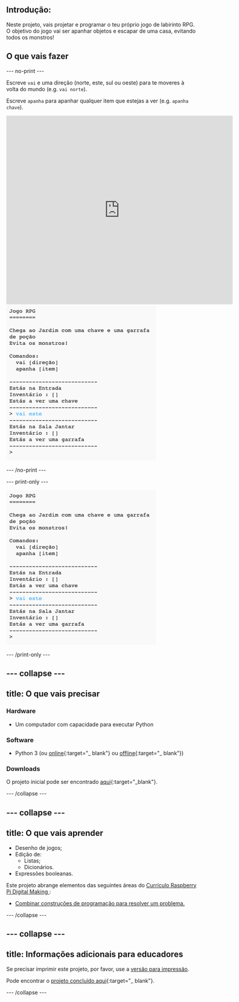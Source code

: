 ## Introdução:

Neste projeto, vais projetar e programar o teu próprio jogo de labirinto RPG. O objetivo do jogo vai ser apanhar objetos e escapar de uma casa, evitando todos os monstros!

## O que vais fazer

\--- no-print \---

Escreve `vai` e uma direção (norte, este, sul ou oeste) para te moveres à volta do mundo (e.g. `vai norte`).

Escreve `apanha` para apanhar qualquer item que estejas a ver (e.g. `apanha chave`).

<div class="trinket">
  <iframe src="https://trinket.io/embed/python/d06adeb527?outputOnly=true&start=result" width="600" height="500" frameborder="0" marginwidth="0" marginheight="0" allowfullscreen>
  </iframe>
  <img src="images/rpg-finished.png">
</div>

\--- /no-print \---

\--- print-only \---

![projeto concluído](images/rpg-finished.png)

\--- /print-only \---

## \--- collapse \---

## title: O que vais precisar

### Hardware

+ Um computador com capacidade para executar Python

### Software

+ Python 3 (ou [online](https://trinket.io/){:target="_ blank"} ou [offline](https://www.python.org/downloads/){:target="_ blank"})

### Downloads

O projeto inicial pode ser encontrado [aqui](http://rpf.io/p/en/rpg-go){:target="_blank"}.

\--- /collapse \---

## \--- collapse \---

## title: O que vais aprender

+ Desenho de jogos;
+ Edição de: 
    + Listas;
    + Dicionários.
+ Expressões booleanas.

Este projeto abrange elementos das seguintes áreas do [ Currículo Raspberry Pi Digital Making ](http://rpf.io/curriculum):

+ [Combinar construções de programação para resolver um problema.](https://www.raspberrypi.org/curriculum/programming/builder)

\--- /collapse \---

## \--- collapse \---

## title: Informações adicionais para educadores

Se precisar imprimir este projeto, por favor, use a [versão para impressão](https://projects.raspberrypi.org/en/projects/rpg/print).

Pode encontrar o [projeto concluído aqui](http://rpf.io/p/en/rpg-get){:target="_ blank"}.

\--- /collapse \---